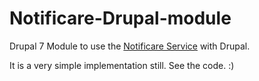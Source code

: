 Notificare-Drupal-module
========================

Drupal 7 Module to use the [Notificare Service](https://notifica.re/ "Visit https://notifica.re/") with Drupal. 

It is a very simple implementation still. See the code. :)

